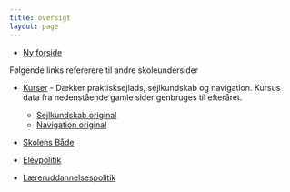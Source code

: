 ```yaml
---
title: oversigt
layout: page
---
```


* [Ny forside](nyforside.html)

Følgende links refererere til andre skoleundersider
						  

* [Kurser](kurser.html) - Dækker praktisksejlads, sejlkundskab og navigation. Kursus data fra nedenstående gamle sider genbruges til efteråret. 
  
    * [Sejlkundskab original](sejlkundskab-old.html)
    * [Navigation original](navigation-old.html)
* [Skolens Både](skolebaade.html)

* [Elevpolitik](elevpolitik.html)
* [Læreruddannelsespolitik](laereruddannelsespolitik.html)

